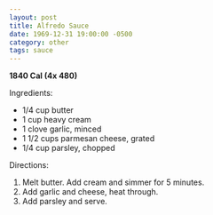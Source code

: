 ```yaml
---
layout: post
title: Alfredo Sauce
date: 1969-12-31 19:00:00 -0500
category: other
tags: sauce
---
```

<b>1840 Cal (4x 480)</b>
<p>Ingredients:</p><ul>
<li>1/4 cup	butter</li>
<li>1 cup	heavy cream</li>
<li>1 clove	garlic, minced</li>
<li>1 1/2 cups	parmesan cheese, grated</li>
<li>1/4 cup	parsley, chopped</li>
</ul>
<p>Directions:</p>
<ol>
<li>Melt butter.  Add cream and simmer for 5 minutes.</li>
<li>Add garlic and cheese, heat through.</li>
<li>Add parsley and serve.</li>
</ol>
